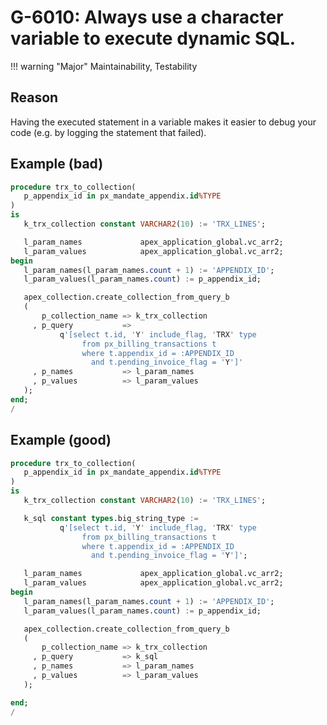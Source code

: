 # G-6010: Always use a character variable to execute dynamic SQL.

!!! warning "Major"
    Maintainability, Testability

## Reason

Having the executed statement in a variable makes it easier to debug your code (e.g. by logging the statement that failed).

## Example (bad)

```sql
procedure trx_to_collection(
   p_appendix_id in px_mandate_appendix.id%TYPE
)
is
   k_trx_collection constant VARCHAR2(10) := 'TRX_LINES';

   l_param_names             apex_application_global.vc_arr2;
   l_param_values            apex_application_global.vc_arr2;
begin
   l_param_names(l_param_names.count + 1) := 'APPENDIX_ID';
   l_param_values(l_param_names.count) := p_appendix_id;

   apex_collection.create_collection_from_query_b
   (
       p_collection_name => k_trx_collection
     , p_query           =>
           q'[select t.id, 'Y' include_flag, 'TRX' type
                from px_billing_transactions t
                where t.appendix_id = :APPENDIX_ID
                  and t.pending_invoice_flag = 'Y']'
     , p_names           => l_param_names
     , p_values          => l_param_values
   );
end;
/
```

## Example (good)

```sql hl_lines="7 22"
procedure trx_to_collection(
   p_appendix_id in px_mandate_appendix.id%TYPE
)
is
   k_trx_collection constant VARCHAR2(10) := 'TRX_LINES';

   k_sql constant types.big_string_type := 
           q'[select t.id, 'Y' include_flag, 'TRX' type
                from px_billing_transactions t
                where t.appendix_id = :APPENDIX_ID
                  and t.pending_invoice_flag = 'Y']';

   l_param_names             apex_application_global.vc_arr2;
   l_param_values            apex_application_global.vc_arr2;
begin
   l_param_names(l_param_names.count + 1) := 'APPENDIX_ID';
   l_param_values(l_param_names.count) := p_appendix_id;

   apex_collection.create_collection_from_query_b
   (
       p_collection_name => k_trx_collection
     , p_query           => k_sql
     , p_names           => l_param_names
     , p_values          => l_param_values
   );

end;
/
```
